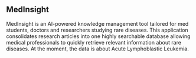 ## MedInsight

MedInsight is an AI-powered knowledge management tool tailored for med students, doctors and researchers studying rare diseases. This application consolidates research articles into one highly searchable database allowing medical professionals to quickly retrieve relevant information about rare diseases. At the moment, the data is about Acute Lymphoblastic Leukemia.
